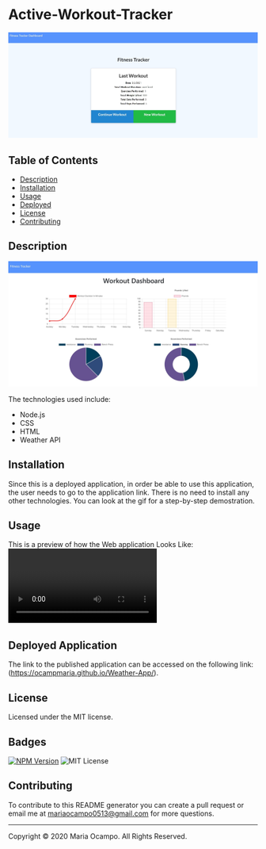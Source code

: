 # Active-Workout-Tracker
![Dashboard](./assets/wrkout-tracker.jpg)

  ## Table of Contents
  * [Description](#description)
  * [Installation](#installation)
  * [Usage](#usage)
  * [Deployed](#deployed)
  * [License](#license)
  * [Contributing](#contributing)

  ## Description
  
 ![Dashboard](./assets/wrkout-tracker2.jpg)

  The technologies used include: 
  * Node.js
  * CSS
  * HTML
  * Weather API
  
  ## Installation
  Since this is a deployed application, in order be able to use this application, the user needs to go to the application link. There is no need to install any other technologies. You can look at the gif for a step-by-step demostration. 

  ## Usage 
  This is a preview of how the Web application Looks Like: 
  ![Demo](./assets/Workout-tracker.mp4)

  ## Deployed Application 
  The link to the published application can be accessed on the following link: 
  (https://ocampmaria.github.io/Weather-App/).

  ## License
  Licensed under the MIT license.

  ## Badges
  [![NPM Version](https://img.shields.io/npm/v/npm.svg?style=flat)]()
  ![MIT License](https://img.shields.io/apm/l/atomic-design-ui.svg?)

  ## Contributing
  To contribute to this README generator you can create a pull request or email me at mariaocampo0513@gmail.com for more questions.

  - - -
  Copyright &copy; 2020 Maria Ocampo. All Rights Reserved.
